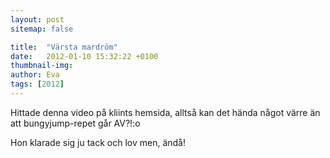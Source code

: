 ```yaml
---
layout: post
sitemap: false

title:  "Värsta mardröm"
date:   2012-01-10 15:32:22 +0100
thumbnail-img: 
author: Eva
tags: [2012]
---
```


Hittade denna video på kliints hemsida, alltså kan det hända något värre än att bungyjump-repet går AV?!:o









Hon klarade sig ju tack och lov men, ändå!

